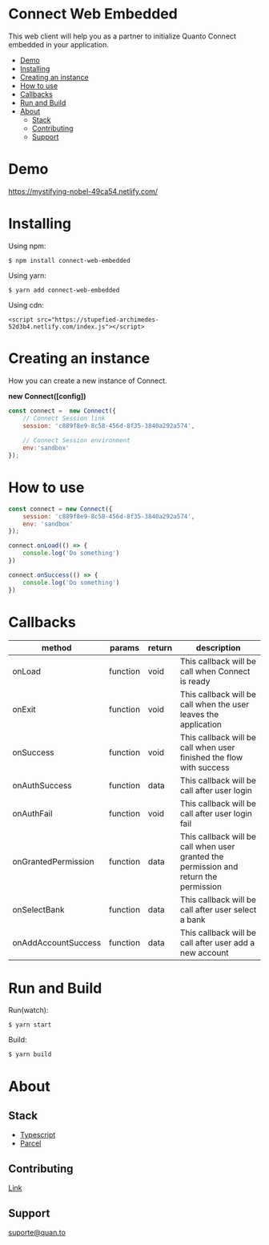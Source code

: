 # Connect Web Embedded

This web client will help you as a partner to initialize Quanto Connect embedded in your application.

* [Demo](#demo)
* [Installing](#installing)
* [Creating an instance](#creating-an-instance)
* [How to use](#how-to-use)
* [Callbacks](#callbacks)
* [Run and Build](#run-and-build)
* [About](#about)
    * [Stack](#stack)
    * [Contributing](#contributing)
    * [Support](#support)

# Demo

https://mystifying-nobel-49ca54.netlify.com/

# Installing

Using npm:

```
$ npm install connect-web-embedded
```

Using yarn:

```
$ yarn add connect-web-embedded
```

Using cdn:

```
<script src="https://stupefied-archimedes-52d3b4.netlify.com/index.js"></script>
```

# Creating an instance

How you can create a new instance of Connect.

**new Connect([config])**

```javascript
const connect =  new Connect({    
    // Connect Session link
    session: 'c889f8e9-8c58-456d-8f35-3840a292a574',
    
    // Connect Session environment
    env:'sandbox' 
});
```

# How to use

```javascript
const connect = new Connect({
    session: 'c889f8e9-8c58-456d-8f35-3840a292a574',
    env: 'sandbox'
});

connect.onLoad(() => {
    console.log('Do something')
})

connect.onSuccess(() => {
    console.log('Do something')
})
```

# Callbacks

method | params | return | description
-------|--------|--------|------------
onLoad | function | void | This callback will be call when Connect is ready
onExit | function | void | This callback will be call when the user leaves the application
onSuccess | function | void | This callback will be call when user finished the flow with success
onAuthSuccess | function | data | This callback will be call after user login 
onAuthFail | function | void | This callback will be call after user login fail
onGrantedPermission | function | data | This callback will be call when user granted the permission and return the permission
onSelectBank | function | data | This callback will be call after user select a bank
onAddAccountSuccess | function | data | This callback will be call after user add a new account

# Run and Build

Run(watch):

```
$ yarn start
```

Build:

```
$ yarn build
```

# About

## Stack

* [Typescript](https://www.typescriptlang.org/)
* [Parcel](https://parceljs.org/)

## Contributing

[Link](https://github.com/quan-to/connect-web-embedded/blob/master/CONTRIBUTING.md)

## Support

[suporte@quan.to](mailto:suporte@quan.to)

